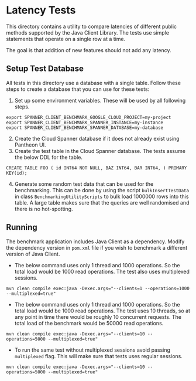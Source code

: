 # Latency Tests

This directory contains a utility to compare latencies of different public methods supported by the Java Client Library.
The tests use simple statements that operate on a single row at a time.

The goal is that addition of new features should not add any latency.

## Setup Test Database

All tests in this directory use a database with a single table. Follow these steps to create a
database that you can use for these tests:

1. Set up some environment variables. These will be used by all following steps.
```shell
export SPANNER_CLIENT_BENCHMARK_GOOGLE_CLOUD_PROJECT=my-project
export SPANNER_CLIENT_BENCHMARK_SPANNER_INSTANCE=my-instance
export SPANNER_CLIENT_BENCHMARK_SPANNER_DATABASE=my-database
```

2. Create the Cloud Spanner database if it does not already exist using Pantheon UI.
3. Create the test table in the Cloud Spanner database. The tests assume the below DDL for the table.

```shell
CREATE TABLE FOO ( id INT64 NOT NULL, BAZ INT64, BAR INT64, ) PRIMARY KEY(id);
```
4. Generate some random test data that can be used for the benchmarking. This can be done 
by using the script `bulkInsertTestData` in class `BenchmarkingUtilityScripts` to bulk
load 1000000 rows into this table. A large table makes sure that the queries are well 
randomised and there is no hot-spotting.

## Running

The benchmark application includes Java Client as a dependency. Modify the dependency 
version in `pom.xml` file if you wish to benchmark a different version of Java Client.


* The below command uses only 1 thread and 1000 operations. So the total load would 
be 1000 read operations. The test also uses multiplexed sessions.
```shell
mvn clean compile exec:java -Dexec.args="--clients=1 --operations=1000 --multiplexed=true"
```

* The below command uses only 1 thread and 1000 operations. So the total load would be 
1000 read operations. The test uses 10 threads, so at any point in time there would be roughly
10 concurrent requests. The total load of the benchmark would be 50000 read operations. 
```shell
mvn clean compile exec:java -Dexec.args="--clients=10 --operations=5000 --multiplexed=true"
```

* To run the same test without multiplexed sessions avoid passing `multiplexed` flag. This will 
make sure that tests uses regular sessions.
```shell
mvn clean compile exec:java -Dexec.args="--clients=10 --operations=5000 --multiplexed=true"
```